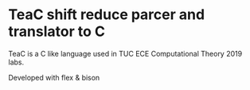 # TeaC shift reduce parcer and translator to C

TeaC is a C like language used in TUC ECE Computational Theory 2019 labs.

Developed with flex & bison
